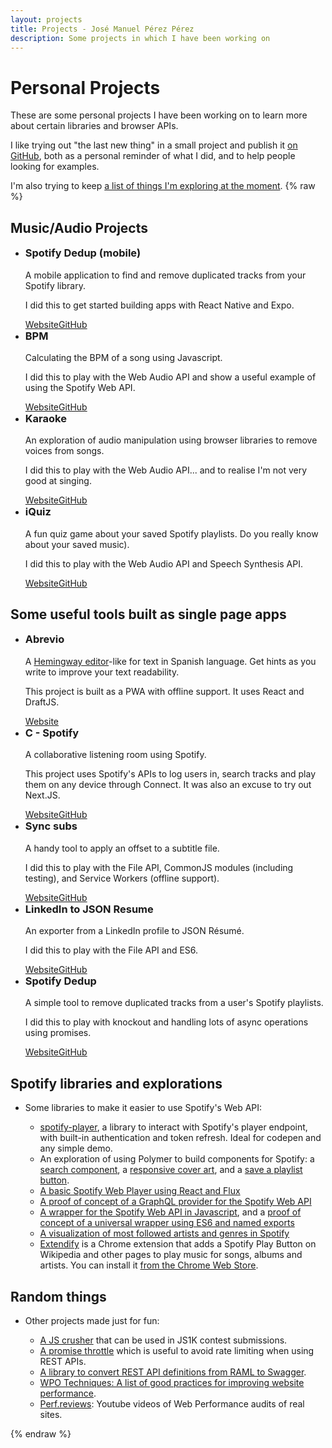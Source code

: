 ```yaml
---
layout: projects
title: Projects - José Manuel Pérez Pérez
description: Some projects in which I have been working on
---
```


# Personal Projects

These are some personal projects I have been working on to learn more about certain libraries and browser APIs.

I like trying out "the last new thing" in a small project and publish it [on GitHub](https://github.com/JMPerez), both as a personal reminder of what I did, and to help people looking for examples.

I'm also trying to keep [a list of things I'm exploring at the moment](/wip).
{% raw %}

<h2>Music/Audio Projects</h2>
<ul class="projects">
  <li>
    <h3 style="margin-top:0">Spotify Dedup (mobile)</h3>
    <div class="description">
      <p>A mobile application to find and remove duplicated tracks from your Spotify library.</p>
      <p>I did this to get started building apps with React Native and Expo.</p>
      <div class="project-links"><a href="https://expo.io/@jmperez/spotify-deduplicator">Website</a><a href="https://github.com/JMPerez/spotify-dedup-mobile">GitHub</a></div>
    </div>
  <li>
    <h3 style="margin-top:0">BPM</h3>
    <div class="description">
      <p>Calculating the BPM of a song using Javascript.</p>
      <p>I did this to play with the Web Audio API and show a useful example of using the Spotify Web API.</p>
      <div class="project-links"><a href="https://jmperezperez.com/beats-audio-api/">Website</a><a href="https://github.com/JMPerez/beats-audio-api">GitHub</a></div>
    </div>
  </li>
  <li>
    <h3 style="margin-top:0">Karaoke</h3>
    <div class="description">
      <p>An exploration of audio manipulation using browser libraries to remove voices from songs.</p>
      <p>I did this to play with the Web Audio API... and to realise I'm not very good at singing.</p>
      <div class="project-links"><a href="https://jmperezperez.com/karaoke/">Website</a><a href="https://github.com/JMPerez/karaoke">GitHub</a></div>
    </div>
  </li>
  <li>
    <h3 style="margin-top:0">iQuiz</h3>
    <div class="description">
      <p>A fun quiz game about your saved Spotify playlists. Do you really know about your saved music).</p>
      <p>I did this to play with the Web Audio API and Speech Synthesis API.</p>
      <div class="project-links"><a href="https://jmperezperez.com/spotify-iquiz/">Website</a><a href="https://github.com/JMPerez/spotify-iquiz">GitHub</a></div>
    </div>
  </li>
</ul>

<h2>Some useful tools built as single page apps</h2>
<ul class="projects">
  <li>
    <h3 style="margin-top:0">Abrevio</h3>
    <div class="description">
      <p>A <a href="http://www.hemingwayapp.com/">Hemingway editor</a>-like for text in Spanish language. Get hints as you write to improve your text readability.</p>
      <p>This project is built as a PWA with offline support. It uses React and DraftJS.</p>
      <div class="project-links"><a href="https://abrevio.netlify.app/">Website</a></div>
    </div>
  </li>
  <li>
    <h3 style="margin-top:0">C - Spotify</h3>
    <div class="description">
      <p>A collaborative listening room using Spotify.</p>
      <p>This project uses Spotify's APIs to log users in, search tracks and play them on any device through Connect. It was also an excuse to try out Next.JS.</p>
      <div class="project-links"><a href="https://c-spotify.herokuapp.com">Website</a><a href="https://github.com/JMPerez/c">GitHub</a></div>
    </div>
  </li>
  <li>
    <h3 style="margin-top:0">Sync subs</h3>
    <div class="description">
      <p>A handy tool to apply an offset to a subtitle file.</p>
      <p>I did this to play with the File API, CommonJS modules (including testing), and Service Workers (offline support).</p>
      <div class="project-links"><a href="https://jmperezperez.com/sync-subs/">Website</a><a href="https://github.com/JMPerez/sync-subs">GitHub</a></div>
    </div>
  </li>
  <li>
    <h3 style="margin-top:0">LinkedIn to JSON Resume</h3>
    <div class="description">
      <p>An exporter from a LinkedIn profile to JSON Résumé.</p>
      <p>I did this to play with the File API and ES6.</p>
      <div class="project-links"><a href="https://jmperezperez.com/linkedin-to-json-resume/">Website</a><a href="https://github.com/JMPerez/linkedin-to-json-resume">GitHub</a></div>
    </div>
  </li>
  <li>
    <h3 style="margin-top:0">Spotify Dedup</h3>
    <div class="description">
      <p>A simple tool to remove duplicated tracks from a user's Spotify playlists.</p>
      <p>I did this to play with knockout and handling lots of async operations using promises.</p>
      <div class="project-links"><a href="https://jmperezperez.com/spotify-dedup/">Website</a><a href="https://github.com/JMPerez/spotify-dedup">GitHub</a></div>
    </div>
  </li>
</ul>

<h2>Spotify libraries and explorations</h2>
<ul class="projects">
  <li class="project-full">
    <p>Some libraries to make it easier to use Spotify's Web API:</p>
    <ul>
      <li><a href="https://github.com/JMPerez/spotify-player">spotify-player</a>, a library to interact with Spotify's player endpoint, with built-in authentication and token refresh. Ideal for codepen and any simple demo.</li>
      <li>An exploration of using Polymer to build components for Spotify: a <a href="https://github.com/JMPerez/spotify-search">search component</a>, a <a href="https://github.com/JMPerez/spotify-coverart">responsive cover art</a>, and a <a href="https://github.com/JMPerez/spotify-save-as-playlist">save a playlist button</a>.</li>
      <li><a href="https://github.com/JMPerez/thirtiflux">A basic Spotify Web Player using React and Flux</a></li>
      <li><a href="https://github.com/JMPerez/spotify-web-api-graphql">A proof of concept of a GraphQL provider for the Spotify Web API</a></li>
      <li><a href="https://github.com/JMPerez/spotify-web-api-js">A wrapper for the Spotify Web API in Javascript</a>, and a <a href="https://github.com/JMPerez/spotify-web-api-js-poc">proof of concept of a universal wrapper using ES6 and named exports</a></li>
      <li><a href="https://github.com/JMPerez/spotify-most-followed-popular-artists-genres">A visualization of most followed artists and genres in Spotify</a></li>
      <li><a href="https://github.com/JMPerez/extendify">Extendify</a> is a Chrome extension that adds a Spotify Play Button on Wikipedia and other pages to play music for songs, albums and artists. You can install it <a href="https://chrome.google.com/webstore/detail/extendify/jjajfginmjgdpblfanoimdanifdmcokd">from the Chrome Web Store</a>.</li>
    </ul>
  </li>
</ul>

<h2>Random things</h2>
<ul class="projects">
  <li class="project-full">
    <p>Other projects made just for fun:</p>
    <ul>
      <li><a href="https://github.com/JMPerez/js-crusher">A JS crusher</a> that can be used in JS1K contest submissions.</li>
      <li><a href="https://github.com/JMPerez/promise-throttle">A promise throttle</a> which is useful to avoid rate limiting when using REST APIs.</li>
      <li><a href="https://github.com/JMPerez/raml2swagger">A library to convert REST API definitions from RAML to Swagger</a>.
      <li><a href="https://www.gitbook.com/book/jmperez/wpo/">WPO Techniques: A list of good practices for improving website performance</a>.</li>
      <li><a href="https://perf.reviews/">Perf.reviews</a>: Youtube videos of Web Performance audits of real sites.</li>
    </ul>
  </li>
</ul>
{% endraw %}
